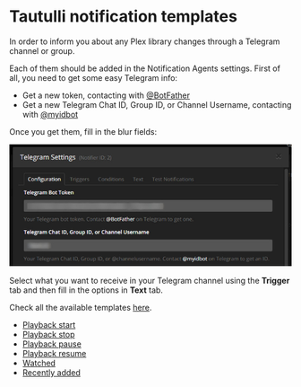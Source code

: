 # Tautulli notification templates
In order to inform you about any Plex library changes through a Telegram channel or group.

Each of them should be added in the Notification Agents settings. 
First of all, you need to get some easy Telegram info:

* Get a new token, contacting with [@BotFather](https://telegram.me/BotFather "@BotFather Telegram bot")
* Get a new Telegram Chat ID, Group ID, or Channel Username, contacting with [@myidbot](https://telegram.me/myidbot "@myidbot Telegram bot")

Once you get them, fill in the blur fields:

![](assets/tautulli-telegram-setup.jpg?raw=True "Telegram bots setup")

Select what you want to receive in your Telegram channel using the **Trigger** tab and then fill in the options in **Text** tab.

Check all the available templates [here](templates).

* [Playback start](templates/playback-start)
* [Playback stop](templates/playback-stop)
* [Playback pause](templates/playback-pause)
* [Playback resume](templates/playback-resume)
* [Watched](templates/watched)
* [Recently added](templates/recently-added)
